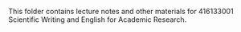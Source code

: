 This folder contains lecture notes and other materials for 416133001 Scientific Writing and English for Academic Research.
